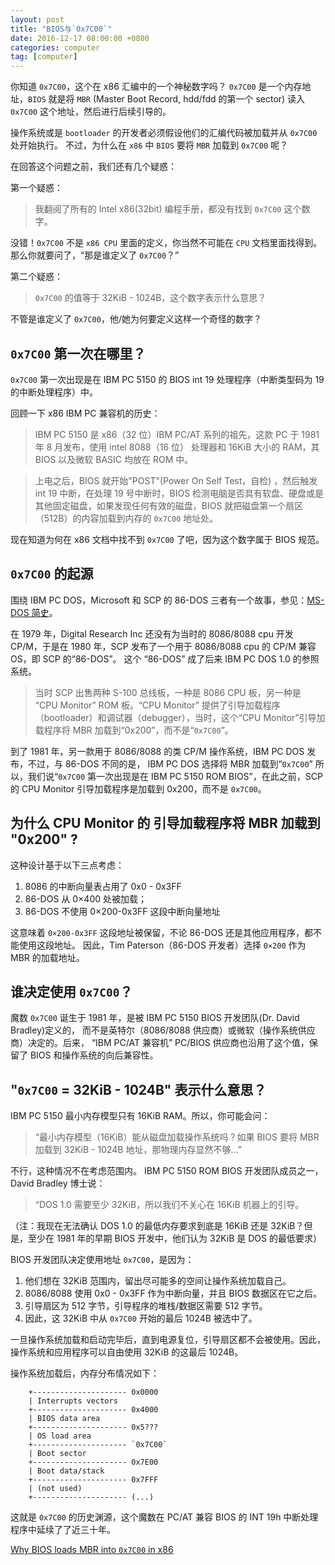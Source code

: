 ```yaml
---
layout: post
title: "BIOS与`0x7C00`"
date: 2016-12-17 08:00:00 +0800
categories: computer
tag: [computer]
---
```


你知道 `0x7C00`，这个在 x86 汇编中的一个神秘数字吗？
`0x7C00` 是一个内存地址，`BIOS` 就是将 `MBR` (Master Boot Record, hdd/fdd 的第一个 sector) 读入 `0x7C00` 这个地址，然后进行后续引导的。

操作系统或是 `bootloader` 的开发者必须假设他们的汇编代码被加载并从 `0x7C00` 处开始执行。
不过，为什么在 `x86` 中 `BIOS` 要将 `MBR` 加载到 `0x7C00` 呢？

<!-- more -->

在回答这个问题之前，我们还有几个疑惑：

第一个疑惑：

> 我翻阅了所有的 Intel x86(32bit) 编程手册，都没有找到 `0x7C00` 这个数字。

没错！`0x7C00` 不是 `x86 CPU` 里面的定义，你当然不可能在 `CPU` 文档里面找得到。那么你就要问了，“那是谁定义了 `0x7C00`？”

第二个疑惑：

> `0x7C00` 的值等于 32KiB - 1024B，这个数字表示什么意思？

不管是谁定义了 `0x7C00`，他/她为何要定义这样一个奇怪的数字？

<!-- more -->

## `0x7C00` 第一次在哪里？

`0x7C00` 第一次出现是在 IBM PC 5150 的 BIOS int 19 处理程序（中断类型码为 19 的中断处理程序）中。

回顾一下 x86 IBM PC 兼容机的历史：

> IBM PC 5150 是 x86（32 位）IBM PC/AT 系列的祖先，这款 PC 于 1981 年 8 月发布，使用 intel 8088（16 位） 处理器和 16KiB 大小的 RAM，其 BIOS 以及微软 BASIC 均放在 ROM 中。

> 上电之后，BIOS 就开始"POST"(Power On Self Test，自检) ，然后触发 int 19 中断，在处理 19 号中断时，BIOS 检测电脑是否具有软盘、硬盘或是其他固定磁盘，如果发现任何有效的磁盘，BIOS 就把磁盘第一个扇区（512B）的内容加载到内存的 `0x7C00` 地址处。

现在知道为何在 x86 文档中找不到 `0x7C00` 了吧，因为这个数字属于 BIOS 规范。

## `0x7C00` 的起源

围绕 IBM PC DOS，Microsoft 和 SCP 的 86-DOS 三者有一个故事，参见：[MS-DOS 简史](http://www.patersontech.com/dos/byte%E2%80%93history.aspx)。

在 1979 年，Digital Research Inc 还没有为当时的 8086/8088 cpu 开发 CP/M，于是在 1980 年，SCP 发布了一个用于 8086/8088 cpu 的 CP/M 兼容 OS，即 SCP 的“86-DOS”。
这个 “86-DOS” 成了后来 IBM PC DOS 1.0 的参照系统。

> 当时 SCP 出售两种 S-100 总线板，一种是 8086 CPU 板，另一种是 “CPU Monitor” ROM 板。“CPU Monitor” 提供了引导加载程序（bootloader）和调试器（debugger），当时，这个“CPU Monitor”引导加载程序将 MBR 加载到“0x200”，而不是“`0x7C00`”。

到了 1981 年，另一款用于 8086/8088 的类 CP/M 操作系统，IBM PC DOS 发布，不过，与 86-DOS 不同的是， IBM PC DOS 选择将 MBR 加载到“`0x7C00`”
所以，我们说“`0x7C00` 第一次出现是在 IBM PC 5150 ROM BIOS”，在此之前，SCP 的 CPU Monitor 引导加载程序是加载到 0x200，而不是 `0x7C00`。

## 为什么 CPU Monitor 的 引导加载程序将 MBR 加载到 "0x200" ?

这种设计基于以下三点考虑：

1. 8086 的中断向量表占用了 0x0 - 0x3FF
2. 86-DOS 从 0×400 处被加载；
3. 86-DOS 不使用 0×200-0x3FF 这段中断向量地址

这意味着 `0×200-0x3FF` 这段地址被保留，不论 86-DOS 还是其他应用程序，都不能使用这段地址。
因此，Tim Paterson（86-DOS 开发者）选择 `0×200` 作为 MBR 的加载地址。

## 谁决定使用 `0x7C00`？

魔数 `0x7C00` 诞生于 1981 年，是被 IBM PC 5150 BIOS 开发团队(Dr. David Bradley)定义的，
而不是英特尔（8086/8088 供应商）或微软（操作系统供应商）决定的。后来， “IBM PC/AT 兼容机” PC/BIOS 供应商也沿用了这个值，保留了 BIOS 和操作系统的向后兼容性。

## "`0x7C00` = 32KiB - 1024B" 表示什么意思？

IBM PC 5150 最小内存模型只有 16KiB RAM。所以，你可能会问：

> “最小内存模型（16KiB）能从磁盘加载操作系统吗？如果 BIOS 要将 MBR 加载到 32KiB - 1024B 地址，那物理内存显然不够...”

不行，这种情况不在考虑范围内。 IBM PC 5150 ROM BIOS 开发团队成员之一，David Bradley 博士说：

> “DOS 1.0 需要至少 32KiB，所以我们不关心在 16KiB 机器上的引导。

（注：我现在无法确认 DOS 1.0 的最低内存要求到底是 16KiB 还是 32KiB？但是，至少在 1981 年的早期 BIOS 开发中，他们认为 32KiB 是 DOS 的最低要求）

BIOS 开发团队决定使用地址 `0x7C00`，是因为：

1. 他们想在 32KiB 范围内，留出尽可能多的空间让操作系统加载自己。
2. 8086/8088 使用 0x0 - 0x3FF 作为中断向量，并且 BIOS 数据区在它之后。
3. 引导扇区为 512 字节，引导程序的堆栈/数据区需要 512 字节。
4. 因此，这 32KiB 中从 `0x7C00` 开始的最后 1024B 被选中了。

一旦操作系统加载和启动完毕后，直到电源复位，引导扇区都不会被使用。因此，操作系统和应用程序可以自由使用 32KiB 的这最后 1024B。

操作系统加载后，内存分布情况如下：

```
    +--------------------- 0x0000
    | Interrupts vectors
    +--------------------- 0x4000
    | BIOS data area
    +--------------------- 0x5???
    | OS load area
    +--------------------- `0x7C00`
    | Boot sector
    +--------------------- 0x7E00
    | Boot data/stack
    +--------------------- 0x7FFF
    | (not used)
    +--------------------- (...)
```

这就是 `0x7C00` 的历史渊源，这个魔数在 PC/AT 兼容 BIOS 的 INT 19h 中断处理程序中延续了了近三十年。

[Why BIOS loads MBR into `0x7C00` in x86](http://www.glamenv-septzen.net/en/view/6)
